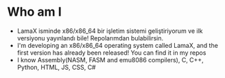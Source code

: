 # Who am I

* LamaX isminde x86/x86_64 bir işletim sistemi geliştiriyorum ve ilk versiyonu yayınlandı bile! Repolarımdan bulabilirsin.
* I'm developing an x86/x86_64 operating system called LamaX, and the first version has already been released! You can find it in my repos
* I know Assembly(NASM, FASM and emu8086 compilers), C, C++, Python, HTML, JS, CSS, C#
